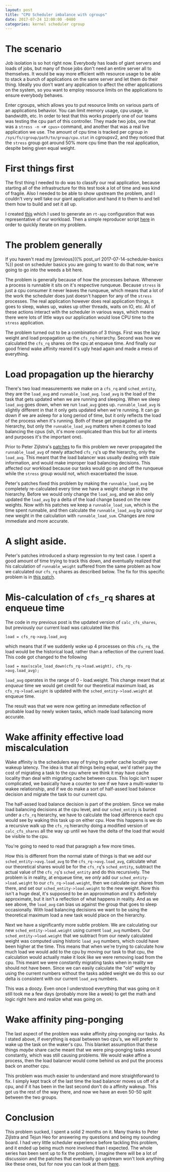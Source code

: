 ```yaml
---
layout: post
title: "CPU Scheduler imbalance with cgroups"
date: 2017-07-24 12:00:00 -0400
categories: kernel scheduler cgroup
---
```

# The scenario

Job isolation is so hot right now.  Everybody has loads of giant servers and
loads of jobs, but many of those jobs don't need an entire server all to
themselves.  It would be way more efficient with resource usage to be able to
stack a bunch of applications on the same server and let them do their thing.
Ideally you don't want any application to affect the other applications on the
system, so you want to employ resource limits on the applications to ensure
everybody behaves.

Enter cgroups, which allows you to put resource limits on various parts of an
applications behavior.  You can limit memory usage, cpu usage, io bandwidth,
etc.  In order to test that this works properly one of our teams was testing the
cpu part of this controller.  They made two jobs, one that was a `stress -n <#
cpus>` command, and another that was a real live application we use.  The amount
of cpu time is tracked per cgroup in `/sys/fs/cgroup/path/to/group/cpu.stat` in
cgroupsv2, and they noticed that the `stress` group got around 50% more cpu time
than the real application, despite being given equal weight.

# First things first

The first thing I needed to do was to classify our real application, because
starting all of the infrastructure for this test took a lot of time and was kind
of fragile.  Also I needed to be able to show upstream the problem, and I
couldn't very well take our giant application and hand it to them to and tell
them how to build and set it all up.

I created
[this](https://github.com/josefbacik/debug-scripts/blob/master/sched-time.py)
which I used to generate an `rt-app` configuration that was representative of
our workload.  Then a simple reproducer script
[here](https://github.com/josefbacik/debug-scripts/blob/master/unbalanced-reproducer/unbalanced.sh)
in order to quickly iterate on my problem.

# The problem generally

If you haven't read my [previous]({% post_url 2017-07-14-scheduler-basics %})
post on scheduler basics you are going to want to do that now, we're going to go
into the weeds a bit here.

The problem is generally because of how the processes behave.  Whenever a
process is runnable it sits on it's respective runqueue.  Because `stress` is
just a cpu consumer it never leaves the runqueue, which means that a lot of the
work the scheduler does just doesn't happen for any of the `stress` processes.
The real application however does real application things, it goes to sleep,
wakes up, wakes up other threads, waits on IO, etc.  All of these actions
interact with the scheduler in various ways, which means there were lots of
little ways our application would lose CPU time to the `stress` application.

The problem turned out to be a combination of 3 things.  First was the lazy
weight and load propagation up the `cfs_rq` hierarchy.  Second was how we
calculated the `cfs_rq` shares on the cpu at enqueue time.  And
finally our good friend wake affinity reared it's ugly head again and made a
mess of everything.

# Load propagation up the hierarchy

There's two load measurements we make on a `cfs_rq` and `sched_entity`, they are
the `load_avg` and `runnable_load_avg`.  `load_avg` is the load of the task that
gets updated when we are running and sleeping.  When we sleep `load_avg` goes
down, when we run `load_avg` goes up.  `runnable_load_avg` is slightly different
in that it only gets updated when we're running.  It can go down if we are
asleep for a long period of time, but it only reflects the load of the process
when it's running.  Both of these get propagated up the hierarchy, but only the
`runnable_load_avg` matters when it comes to load balancing the cpus (ish, it's
more complicated than this but for all intents and purposes it's the important
one).

Prior to Peter Zijlstra's
[patches](http://lkml.kernel.org/r/20170512164416.108843033@infradead.org) to
fix this problem we never propagated the `runnable_load_avg` of newly attached
`cfs_rq`'s up the hierarchy, only the `load_avg`.  This meant that the load
balancer was usually dealing with stale information, and would make improper
load balancing decisions.  This affected our workload because our tasks would go
on and off the runqueue while the `stress` group would not, which exacerbated
the issue.

Peter's patches fixed this problem by making the `runnable_load_avg` be
completely re-calculated every time we have a weight change in the hierarchy.
Before we would only change the `load_avg`, and we also only updated the
`load_avg` by a delta of the load change based on the new weights.  Now with his
patches we keep a `runnable_load_sum`, which is the time spent runnable, and
then calculate the `runnable_load_avg` by using our new weight in the
calculation with `runnable_load_sum`.  Changes are now immediate and more
accurate.

# A slight aside.

Peter's patches introduced a sharp regression to my test case.  I spent a good
amount of time trying to track this down, and eventually realized that his
calculation of `runnable_weight` suffered from the same problem as how we
calculated our `cfs_rq` shares as described below.  The fix for this specific
problem is in [this
patch](http://lkml.kernel.org/r/1500038464-8742-3-git-send-email-josef@toxicpanda.com).

# Mis-calculation of `cfs_rq` shares at enqueue time

The code in my previous post is the updated version of `calc_cfs_shares`, but
previously our current load was calculated like this

```
load = cfs_rq->avg.load_avg
```

which means that if we suddenly woke up 4 processes on this `cfs_rq`, the load
would be the historical load, rather than a reflection of the current load.
This code got changed to the following

```
load = max(scale_load_down(cfs_rq->load.weight), cfs_rq->avg.load_avg);
```

`load_avg` operates in the range of 0 - load.weight.  This change meant that at
_enqueue_ time we would get credit for our theoretical maximum load, as
`cfs_rq->load.weight` is updated with the `sched_entity->load.weight` at enqueue
time.

The result was that we were now getting an immediate reflection of probable load
by newly woken tasks, which made load balancing more accurate.

# Wake affinity effective load miscalculation

Wake affinity is the schedulers way of trying to prefer cache locality over
wakeup latency.  The idea is that all things being equal, we'd rather pay the
cost of migrating a task to the cpu where we think it may have cache locality
than deal with migrating cache between cpus.  This logic isn't super
complicated, we basically have a counter to see if we have a multi-waker to
wakee relationship, and if we do make a sort of half-assed load balance decision
and migrate the task to our current cpu.

The half-assed load balance decision is part of the problem.  Since we make load
balancing decisions at the cpu level, and our `sched_entity` is buried under a
`cfs_rq` hierarchy, we have to calculate the load difference each cpu would see
by waking this task up on either cpu.  How this happens is we do a recursive
walk up the `cfs_rq` hierarchy doing a modified version of `calc_cfs_shares` all
the way up until we have the delta of the load that would be visible to the cpu.

You're going to need to read that paragraph a few more times.

How this is different from the normal state of things is that we add our
`sched_entity->avg.load_avg` to the `cfs_rq->avg.load_avg`, calculate what our
theoretical shares would be for the `cfs_rq`'s `sched_entity`, subtract the
actual value of the `cfs_rq`'s `sched_entity` and do this recursively.  The
problem is in reality, at enqueue time, we _only_ add our
`sched_entity->load.weight` to our `cfs_rq->load.weight`, then we calculate our
shares from there, and set our `sched_entity->load.weight` to the new weight.
Now this isn't a huge deal, it's supposed to be an approximation and it's
definitely approximate, but it isn't a reflection of what happens in reality.
And as we see above, the `load_avg` can bias us against the group that goes to
sleep occasionally.  With load balancing decisions we want to be using the
theoretical maximum load a new task would place on the hierarchy.

Next we have a significantly more subtle problem.  We are calculating our new
`sched_entity->load.weight` using current `load_avg` numbers.  Our
`sched_entity->load.weight` that we subtract from our newly calculated weight
was computed using historic `load_avg` numbers, which could have been higher at
the time.  This means that when we're trying to calculate how much load we would
add to the cpu by moving our task to that cpu, the calculation would actually
make it look like we were removing load from the cpu.  This meant we were
constantly migrating tasks when in reality we should not have been.  Since we
can easily calculate the "old" weight by using the current numbers without the
tasks added weight we do this so our delta is consistent with our current
`load_avg` numbers.

This was a doozy.  Even once I understood everything that was going on it still
took me a few days (probably more like a week) to get the math and logic right
here and realize what was going on.

# Wake affinity ping-ponging

The last aspect of the problem was wake affinity ping-ponging our tasks.  As I
stated above, if everything is equal between two cpu's, we will prefer to wake
up the task on the waker's cpu.  This blanket assumption that these things
_maybe_ share cache meant that we were ping-ponging tasks around constantly,
which was still causing problems.  We would wake affine a process, then the load
balancer would come behind us and put the process back on another cpu.

This problem was much easier to understand and more straightforward to fix.  I
simply kept track of the last time the load balancer moves us off of a cpu, and
if it has been in the last second don't do a affinity wakeup.  This got us the
rest of the way there, and now we have an even 50-50 split between the two
groups.

# Conclusion

This problem sucked, I spent a solid 2 months on it.  Many thanks to Peter
Zijlstra and Tejun Heo for answering my questions and being my sounding board.
I had very little scheduler experience before tackling this problem, and it
ended up being much more involved than I expected.  The whole series has been
sent up to fix the problem, I imagine there will be a lot of discussion and the
patches that eventually go upstream won't look anything like these ones, but for
now you can look at them
[here](http://lkml.kernel.org/r/1500038464-8742-2-git-send-email-josef@toxicpanda.com).
